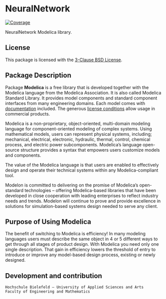 # NeuralNetwork

[![Coverage][test-badge]][test-link]

NeuralNetwork Modelica library.

## License

This package is licensed with the [3-Clause BSD License](./LICENSE).
<br>

## Package Description
Package **Modelica** is a free library that is developed together with the Modelica language from the Modelica Association. It is also called Modelica Standard Library. It provides model components and standard component interfaces from many engineering domains. Each model comes with [documentation](https://doc.modelica.org/) included. The generous [license conditions](https://github.com/modelica/ModelicaStandardLibrary/blob/master/LICENSE) allow usage in commercial products.

Modelica is a non-proprietary, object-oriented, multi-domain modeling language for component-oriented modeling of complex systems. Using mathematical models, users can represent physical systems, including; mechanical, electrical, electronic, hydraulic, thermal, control, chemical process, and electric power subcomponents. Modelica’s language open-source structure provides a syntax that empowers users customize models and components.

The value of the Modelica language is that users are enabled to effectively design and operate their technical systems within any Modelica-compliant tool.

Modelon is committed to delivering on the promise of Modelica’s open-standard technologies – offering Modelica-based libraries that have been developed in close cooperation with leading enterprises to reflect industry needs and trends. Modelon will continue to prove and provide excellence in solutions for simulation-based systems design needed to serve any client.
<br>
## Purpose of Using Modelica
The benefit of switching to Modelica is efficiency! In many modeling languages users must describe the same object in 4 or 5 different ways to get through all stages of product design. With Modelica you need only one single description. That gain in efficiency lowers the threshold of entry to introduce or improve any model-based design process, existing or newly designed.

## Development and contribution

```
Hochschule Bielefeld – University of Applied Sciences and Arts
Faculty of Engineering and Mathematics
```

[test-badge]: https://github.com/AMIT-HSBI/NeuralNetwork/actions/workflows/coverage.yml/badge.svg
[test-link]: https://github.com/AMIT-HSBI/NeuralNetwork/actions/workflows/coverage.yml
